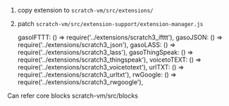 1. copy extension to `scratch-vm/src/extensions/`
2. patch `scratch-vm/src/extension-support/extension-manager.js`

    gasoIFTTT: () => require('../extensions/scratch3_ifttt'),
    gasoJSON: () => require('../extensions/scratch3_json'),
    gasoLASS: () => require('../extensions/scratch3_lass'),
    gasoThingSpeak: () => require('../extensions/scratch3_thingspeak'),
    voicetoTEXT: () => require('../extensions/scratch3_voicetotext'),
    urlTXT: () => require('../extensions/scratch3_urltxt'),
    rwGoogle: () => require('../extensions/scratch3_rwgoogle'),

Can refer core blocks scratch-vm/src/blocks
